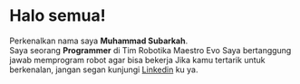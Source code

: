 # Halo semua! 
Perkenalkan nama saya **Muhammad Subarkah**.\
Saya seorang **Programmer** di Tim Robotika Maestro Evo
Saya bertanggung jawab memprogram robot agar bisa bekerja 
Jika kamu tertarik untuk berkenalan, jangan segan kunjungi [Linkedin](https://www.linkedin.com/in/muhammad-subarkah/) ku ya.
